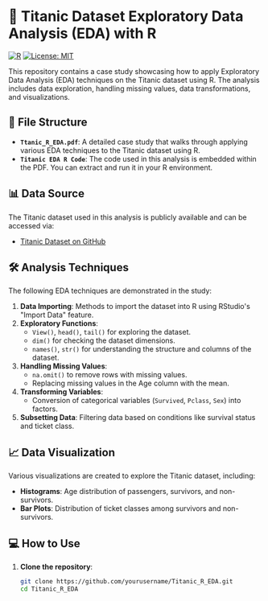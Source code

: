 # 🚢 Titanic Dataset Exploratory Data Analysis (EDA) with R

[![R](https://img.shields.io/badge/Language-R-blue.svg)](https://www.r-project.org/)
[![License: MIT](https://img.shields.io/badge/License-MIT-yellow.svg)](https://opensource.org/licenses/MIT)

This repository contains a case study showcasing how to apply Exploratory Data Analysis (EDA) techniques on the Titanic dataset using R. The analysis includes data exploration, handling missing values, data transformations, and visualizations.

## 📂 File Structure

- **`Ttanic_R_EDA.pdf`**: A detailed case study that walks through applying various EDA techniques to the Titanic dataset using R.
- **`Titanic EDA R Code`**: The code used in this analysis is embedded within the PDF. You can extract and run it in your R environment.

## 📊 Data Source

The Titanic dataset used in this analysis is publicly available and can be accessed via:
- [Titanic Dataset on GitHub](https://github.com/datasciencedojo/datasets/blob/master/titanic.csv)

## 🛠️ Analysis Techniques

The following EDA techniques are demonstrated in the study:

1. **Data Importing**: Methods to import the dataset into R using RStudio's "Import Data" feature.
2. **Exploratory Functions**:
   - `View()`, `head()`, `tail()` for exploring the dataset.
   - `dim()` for checking the dataset dimensions.
   - `names()`, `str()` for understanding the structure and columns of the dataset.
3. **Handling Missing Values**:
   - `na.omit()` to remove rows with missing values.
   - Replacing missing values in the Age column with the mean.
4. **Transforming Variables**: 
   - Conversion of categorical variables (`Survived`, `Pclass`, `Sex`) into factors.
5. **Subsetting Data**: Filtering data based on conditions like survival status and ticket class.

## 📈 Data Visualization

Various visualizations are created to explore the Titanic dataset, including:
- **Histograms**: Age distribution of passengers, survivors, and non-survivors.
- **Bar Plots**: Distribution of ticket classes among survivors and non-survivors.
  
## 💻 How to Use

1. **Clone the repository**:
   ```bash
   git clone https://github.com/yourusername/Titanic_R_EDA.git
   cd Titanic_R_EDA
